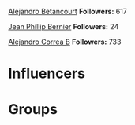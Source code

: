 
[Alejandro Betancourt](https://twitter.com/AlejoBt)
**Followers:** 617


[Jean Phillip Bernier](https://twitter.com/jean_p_bernier)
**Followers:** 24


[Alejandro Correa B](https://twitter.com/albahnsen)
**Followers:** 733

<!-- TITLE: Communities -->
<!-- SUBTITLE: A quick summary of Communities -->

# Influencers
<div class=influencers>


</div>

# Groups
<div class=groups>


</div>

